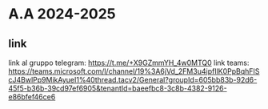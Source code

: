 # A.A 2024-2025

## link
link al gruppo telegram: https://t.me/+X9GZmmYH_4w0MTQ0
link teams: https://teams.microsoft.com/l/channel/19%3A6jVd_2FM3u4ipfIlK0PpBqhFIScJ4BwlPp9MikAyueI1%40thread.tacv2/General?groupId=605bb83b-92d6-45f5-b36b-39cd97ef6905&tenantId=baeefbc8-3c8b-4382-9126-e86bfef46ce6